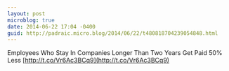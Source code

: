 ```yaml
---
layout: post
microblog: true
date: 2014-06-22 17:04 -0400
guid: http://padraic.micro.blog/2014/06/22/t480818704239054848.html
---
```

Employees Who Stay In Companies Longer Than Two Years Get Paid 50% Less [http://t.co/Vr6Ac3BCq9](http://t.co/Vr6Ac3BCq9)
